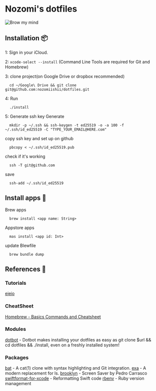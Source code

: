 # Nozomi's dotfiles
![Brow my mind](https://media.giphy.com/media/LqajRC2pU0Je8/giphy.gif)

## Installation 📦

1: Sign in your iCloud.

2: `xcode-select --install` (Command Line Tools are required for Git and Homebrew)

3: clone project(on Google Drive or dropbox recommended)
```shell
  cd ~/Google\ Drive && git clone git@github.com:nozomiishii/dotfiles.git 
```

4: Run
```shell
  ./install
```

5: Generate ssh key
Generate 
```ssh
  mkdir -p ~/.ssh && ssh-keygen -t ed25519 -o -a 100 -f ~/.ssh/id_ed25519 -C "TYPE_YOUR_EMAIL@HERE.com"
```
copy ssh key and set up on github
```ssh
  pbcopy < ~/.ssh/id_ed25519.pub
```
check if it's working
```ssh
  ssh -T git@github.com
```
save
```ssh
  ssh-add ~/.ssh/id_ed25519
```

## Install apps 🚚

Brew apps
```shell
  brew install <app name: String>
```

Appstore apps
```shell
  mas install <app id: Int>
```

update Blewfile
```shell
  brew bundle dump
```


## References 🙌
### Tutorials
[eieio](https://github.com/eieioxyz/dotfiles_macos) 

### CheatSheet
[Homebrew - Basics Commands and Cheatsheet](https://dev.to/code2bits/homebrew---basics--cheatsheet-3a3n)
### Modules
[dotbot](https://github.com/anishathalye/dotbot) - Dotbot makes installing your dotfiles as easy as git clone $url && cd dotfiles && ./install, even on a freshly installed system!

### Packages

[bat](https://github.com/sharkdp/bat) - A cat(1) clone with syntax highlighting and Git integration.
[exa](https://github.com/ogham/exa) - A modern replacement for ls.
[brooklyn](https://github.com/pedrommcarrasco/Brooklyn) - Screen Saver by Pedro Carrasco 
[swiftformat-for-xcode](https://github.com/nicklockwood/SwiftFormat) - Reformatting Swift code 
[rbenv](https://github.com/rbenv/rbenv) - Ruby version management

